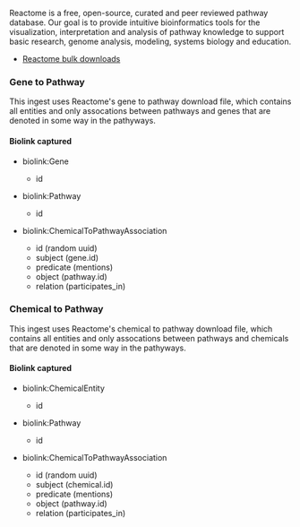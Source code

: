 Reactome is a free, open-source, curated and peer reviewed pathway database. Our goal is to provide intuitive bioinformatics tools for the visualization, interpretation and analysis of pathway knowledge to support basic research, genome analysis, modeling, systems biology and education.

* [Reactome bulk downloads](http://www.reactome.org/download/current/)

### Gene to Pathway

This ingest uses Reactome's gene to pathway download file, which contains all entities and only assocations between pathways and genes that are denoted in some way in the pathyways. 

#### Biolink captured

* biolink:Gene
    * id

* biolink:Pathway
    * id

* biolink:ChemicalToPathwayAssociation
    * id (random uuid)
    * subject (gene.id)
    * predicate (mentions)
    * object (pathway.id)
    * relation (participates_in)

### Chemical to Pathway

This ingest uses Reactome's chemical to pathway download file, which contains all entities and only assocations between pathways and chemicals that are denoted in some way in the pathyways. 

#### Biolink captured

* biolink:ChemicalEntity
    * id

* biolink:Pathway
    * id

* biolink:ChemicalToPathwayAssociation
    * id (random uuid)
    * subject (chemical.id)
    * predicate (mentions)
    * object (pathway.id)
    * relation (participates_in)
